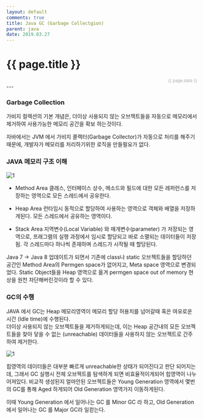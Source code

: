 ```yaml
---
layout: default
comments: true
title: Java GC (Garbage Collectgion)
parent: java
date: 2019.03.27
---
```


<h1>{{ page.title }}</h1>  
<div style="text-align:right; font-size:11px; color:#aaa">{{ page.date }} </div>
---

### Garbage Collection
가비지 컬렉션의 기본 개념은, 더이상 사용되지 않는 오브젝트들을 자동으로 메모리에서 제거하여 사용가능한 메모리 공간을 확보 하는것이다.     

자바에서는 JVM 에서 가비지 콜렉터(Garbage Collector)가 자동으로 처리를 해주기 때문에, 개발자가 메모리를 처리하기위한 로직을 만들필요가 없다. 

### JAVA 메모리 구조 이해
![1]({{site.images}}/java_gc/java_gc1.png)
- Method Area
클래스, 인터페이스 상수, 메소드와 필드에 대한 모든 레퍼런스를 저장하는 영역으로 모든 스레드에서 공유한다.

- Heap Area
  런타임시 동적으로 할당하여 사용하는 영역으로 객체와 배열을 저장하게된다. 모든 스레드에서 공유하는 영역이다.
  
- Stack Area
지역변수(Local Variable) 와 매개변수(parameter) 가 저장되는 영역으로, 프래그램의 실행 과정에서 임시로 할당되고 바로 소멸되는 데이터들이 저장됨. 각 스레드마다 하나씩 존재하며 스레드가 시작될 때 할당된다.

Java 7 -> Java 8  업데이트가 되면서 기존에 class나 static 오브젝트들을 할당하던 공간인 Method Area의 Permgen space가 없어지고, Meta space 영역으로 변경되었다. Static Object들을 Heap 영역으로 옮겨 permgen space out of memory 현상을 원천 차단해버린것이라 할 수 있다.

### GC의 수행
JAVA 에서 GC는 Heap 메모리영역이 메모리 할당 허용치를 넘어갈때 혹은 여유로운 시간 (Idle time)에 수행된다.  
더이상 사용되지 않는 오브젝트들을 제거하게되는데, 이는 Heap 공간내의 모든 오브젝트들을 찾아 닿을 수 없는 (unreachable) 데이터들을 사용하지 않는 오브젝트로 간주하여 제거한다.

![1]({{site.images}}/java_gc/java_gc2.png)

힙영역의 데이터들은 대부분 빠르게 unreachable한 상태가 되어진다고 판단 되어지는데, 그래서 GC 실행시 전체 오브젝트를 탐색하게 되면 비효율적이게되어 힙영역이 나누어져있다. 비교적 생성된지 얼마안된 오브젝트들은 Young Generation 영역에서 몇번의 GC를 통해 Aged 하게되어 Old Generation 영역가지 이동하게된다.  

이때 Young Generation 에서 일어나는 GC 를 Minor GC 라 하고, Old Generation 에서 일어나는 GC 를 Major GC라 일컫는다.
